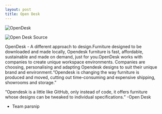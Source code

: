 ```yaml
---
layout: post
title: Open Desk
---
```


![OpenDesk]({{site.baseurl}}/images/opendesk.jpg)

![Open Desk Source](https://www.opendesk.cc/open-making)

<p>OpenDesk - A different approach to design.Furniture designed to be downloaded and made locally, Opendesk furniture is fast, affordable, sustainable and made on demand, just for you.OpenDesk works with companies to create unique workspace environments. Companies are choosing, personalising and adapting Opendesk designs to suit their unique brand and environment.“Opendesk is changing the way furniture is produced and moved, cutting out time-consuming and expensive shipping, showrooms and storage.”

“Opendesk is a little like GitHub, only instead of code, it offers furniture whose designs can be tweaked to individual specifications.” -Open Desk

- Team parsnip </p>